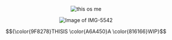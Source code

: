 <div align="center">
 
![this os me](https://postimg.cc/f3Qv4WHn)




![Image of IMG-5542](https://i.postimg.cc/HL5MrZyp/IMG-5542.png)

</div> 
<div align="center">

$${\color{9F8278}THISIS  \color{A6A450}A \color{816166}WIP}$$
</div>
<!--
 
**RAB-IES/RAB-IES** is a ✨ _special_ ✨ repository because its `README.md` (this file) appears on your GitHub profile.

Here are some ideas to get you started:

- 🔭 I’m currently working on ...
- 🌱 I’m currently learning ...
- 👯 I’m looking to collaborate on ...
- 🤔 I’m looking for help with ...
- 💬 Ask me about ...
- 📫 How to reach me: ...
- 😄 Pronouns: ...
- ⚡ Fun fact: ...
-->
